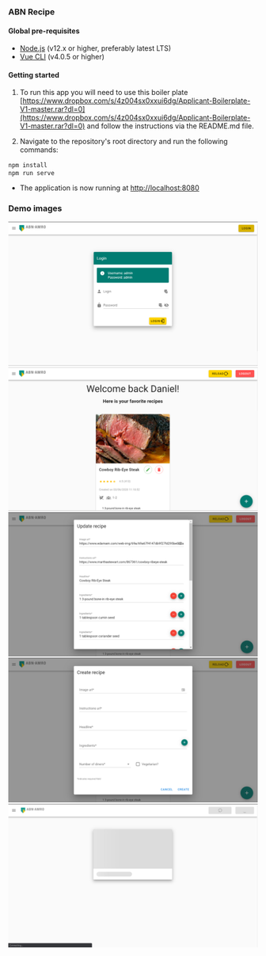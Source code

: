 ### ABN Recipe

#### Global pre-requisites
- [Node.js](https://nodejs.org/en/) (v12.x or higher, preferably latest LTS)
- [Vue CLI](https://www.npmjs.com/package/@vue/cli) (v4.0.5 or higher)

#### Getting started
1. To run this app you will need to use this boiler plate [https://www.dropbox.com/s/4z004sx0xxui6dg/Applicant-Boilerplate-V1-master.rar?dl=0](https://www.dropbox.com/s/4z004sx0xxui6dg/Applicant-Boilerplate-V1-master.rar?dl=0) and follow the instructions via the README.md file.

2. Navigate to the repository's root directory and run the following commands:
```
npm install
npm run serve
```

- The application is now running at [http://localhost:8080](http://localhost:8080)

### Demo images
![Stock list](image-login.png)
![Stock list](image-home.png)
![Stock list](image-home-2.png)
![Stock menu](image-menu.png)
![Stock reload](image-reload.png)
